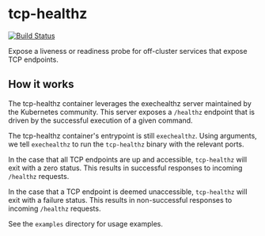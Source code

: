 # tcp-healthz

[![Build Status](https://snap-ci.com/ulSrRsof30gMr7eaXZ_eufLs7XQtmS6Lw4eYwkmATn4/build_image)](https://snap-ci.com/apprenda/tcp-healthz/branch/master)

Expose a liveness or readiness probe for off-cluster services that expose TCP endpoints.

## How it works
The tcp-healthz container leverages the exechealthz server maintained by the Kubernetes community. This server exposes a `/healthz` endpoint that is driven by the successful execution of a given command.

The tcp-healthz container's entrypoint is still `exechealthz`. Using arguments, we tell `exechealthz` to run the `tcp-healthz` binary with the relevant ports.

In the case that all TCP endpoints are up and accessible, `tcp-healthz` will exit with a zero status. This results in successful responses to incoming `/healthz` requests.

In the case that a TCP endpoint is deemed unaccessible, `tcp-healthz` will exit with a failure status. This results in non-successful responses to incoming `/healthz` requests.

See the `examples` directory for usage examples.
